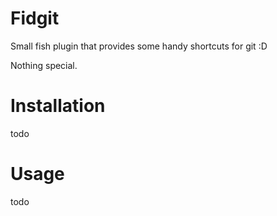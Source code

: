 # Fidgit

Small fish plugin that provides some handy shortcuts for git :D

Nothing special.

# Installation

todo

# Usage

todo

